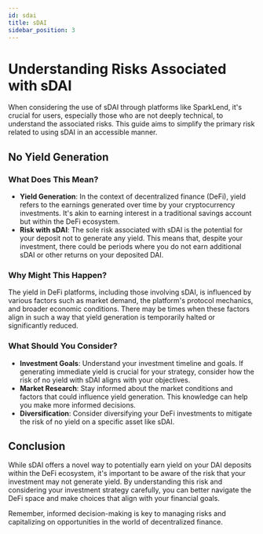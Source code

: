 ```yaml
---
id: sdai
title: sDAI
sidebar_position: 3
---
```


# Understanding Risks Associated with sDAI

When considering the use of sDAI through platforms like SparkLend, it's crucial for users, especially those who are not deeply technical, to understand the associated risks. This guide aims to simplify the primary risk related to using sDAI in an accessible manner.

## No Yield Generation

### What Does This Mean?

- **Yield Generation**: In the context of decentralized finance (DeFi), yield refers to the earnings generated over time by your cryptocurrency investments. It's akin to earning interest in a traditional savings account but within the DeFi ecosystem.
- **Risk with sDAI**: The sole risk associated with sDAI is the potential for your deposit not to generate any yield. This means that, despite your investment, there could be periods where you do not earn additional sDAI or other returns on your deposited DAI.

### Why Might This Happen?

The yield in DeFi platforms, including those involving sDAI, is influenced by various factors such as market demand, the platform's protocol mechanics, and broader economic conditions. There may be times when these factors align in such a way that yield generation is temporarily halted or significantly reduced.

### What Should You Consider?

- **Investment Goals**: Understand your investment timeline and goals. If generating immediate yield is crucial for your strategy, consider how the risk of no yield with sDAI aligns with your objectives.
- **Market Research**: Stay informed about the market conditions and factors that could influence yield generation. This knowledge can help you make more informed decisions.
- **Diversification**: Consider diversifying your DeFi investments to mitigate the risk of no yield on a specific asset like sDAI.

## Conclusion

While sDAI offers a novel way to potentially earn yield on your DAI deposits within the DeFi ecosystem, it's important to be aware of the risk that your investment may not generate yield. By understanding this risk and considering your investment strategy carefully, you can better navigate the DeFi space and make choices that align with your financial goals.

Remember, informed decision-making is key to managing risks and capitalizing on opportunities in the world of decentralized finance.
